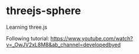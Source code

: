 # threejs-sphere
Learning three.js

Following tutorial: https://www.youtube.com/watch?v=_OwJV2xL8M8&ab_channel=developedbyed
